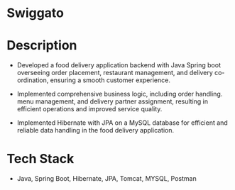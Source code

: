 # Swiggato

# Description 
- Developed a food delivery application backend with Java Spring boot overseeing order placement, restaurant management, and delivery co-ordination, ensuring a smooth customer experience.

- Implemented comprehensive business logic, including order handling. menu management, and delivery partner assignment, resulting in efficient operations and improved service quality.

- Implemented Hibernate with JPA on a MySQL database for efficient and reliable data handling in the food delivery application.

# Tech Stack
- Java, Spring Boot, Hibernate, JPA, Tomcat, MYSQL, Postman






 
